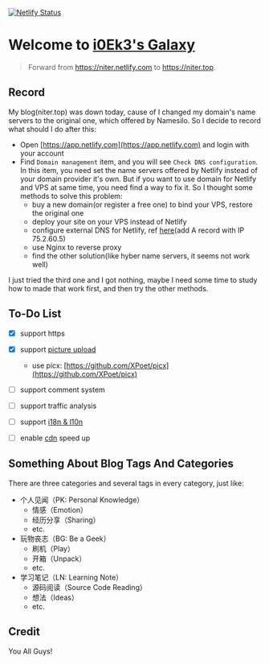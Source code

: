 [![Netlify Status](https://api.netlify.com/api/v1/badges/5e008c07-4099-4afe-a9a7-a36cea1bed4a/deploy-status)](https://app.netlify.com/sites/nitertop/overview)


# Welcome to [i0Ek3's Galaxy](https://niter.top)

> Forward from https://niter.netlify.com to https://niter.top.


## Record

My blog(niter.top) was down today, cause of I changed my domain's name servers to the original one, which offered by Namesilo. So I decide to record what should I do after this:

- Open [https://app.netlify.com](https://app.netlify.com) and login with your account
- Find `Domain management` item, and you will see `Check DNS configuration`. In this item, you need set the name servers offered by Netlify instead of your domain provider it's own. But if you want to use domain for Netlify and VPS at same time, you need find a way to fix it. So I thought some methods to solve this problem:
    - buy a new domain(or register a free one) to bind your VPS, restore the original one
    - deploy your site on your VPS instead of Netlify
    - configure external DNS for Netlify, ref [here](https://docs.netlify.com/domains-https/custom-domains/configure-external-dns/)(add A record with IP 75.2.60.5)
    - use Nginx to reverse proxy
    - find the other solution(like hyber name servers, it seems not work well)

I just tried the third one and I got nothing, maybe I need some time to study how to made that work first, and then try the other methods.


## To-Do List

- [x] support https
- [x] support [picture upload](https://github.com/Molunerfinn/PicGo)
    - use picx: [https://github.com/XPoet/picx](https://github.com/XPoet/picx)
- [ ] support comment system
- [ ] support traffic analysis
- [ ] support [i18n & l10n](https://www.bmpi.dev/dev/i18n-l10n/)
- [ ] enable [cdn](https://www.jsdelivr.com/) speed up



## Something About Blog Tags And Categories

There are three categories and several tags in every category, just like:

- 个人见闻（PK: Personal Knowledge）
    - 情感（Emotion）
    - 经历分享（Sharing）
    - etc.
- 玩物丧志（BG: Be a Geek）
    - 刷机（Play）
    - 开箱（Unpack）
    - etc.
- 学习笔记（LN: Learning Note）
    - 源码阅读（Source Code Reading）
    - 想法（Ideas）
    - etc.


## Credit

You All Guys!

